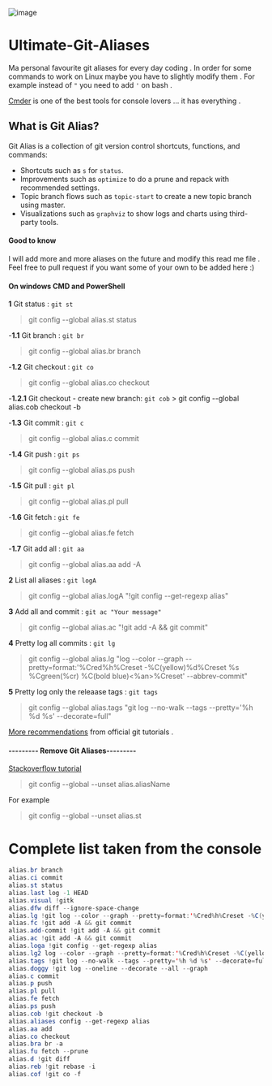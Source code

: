 ![image](https://git-scm.com/images/logos/downloads/Git-Logo-2Color.png)

# Ultimate-Git-Aliases
Ma personal favourite git aliases for every day coding . In order for some commands to work on Linux maybe you have to slightly modify them . For example instead of `"` you need to add `'` on bash .

[Cmder](http://cmder.net/) is one of the best tools for console lovers ... it has everything .

## What is Git Alias?

Git Alias is a collection of git version control shortcuts, functions, and commands:

  * Shortcuts such as `s` for `status`.
  * Improvements such as `optimize` to do a prune and repack with recommended settings.
  * Topic branch flows such as `topic-start` to create a new topic branch using master.
  * Visualizations such as `graphviz` to show logs and charts using third-party tools.

#### Good to know
I will add more and more aliases on the future and modify this read me file . Feel free to pull request if you want some of your own to be added here :)

#### On windows CMD and PowerShell

 **1** Git status : `git st`
 > git config --global alias.st status

  -**1.1** Git branch : `git br`
   > git config --global alias.br branch
 
  -**1.2** Git checkout : `git co`
   > git config --global alias.co checkout
 
   -**1.2.1** Git checkout - create new branch: `git cob`
    > git config --global alias.cob checkout -b
 
  -**1.3** Git commit : `git c`
   > git config --global alias.c commit
 
  -**1.4** Git push : `git ps`
   > git config --global alias.ps push
 
  -**1.5** Git pull : `git pl`
   > git config --global alias.pl pull
 
  -**1.6** Git fetch : `git fe`
   > git config --global alias.fe fetch
 
  -**1.7** Git add all : `git aa`
   > git config --global alias.aa add -A
 
**2** List all aliases : `git logA`
> git config --global alias.logA "!git config --get-regexp alias"

**3** Add all and commit : `git ac "Your message"`
> git config --global alias.ac "!git add -A && git commit"

**4** Pretty log all commits : `git lg`
> git config --global alias.lg "log --color --graph --pretty=format:'%Cred%h%Creset -%C(yellow)%d%Creset %s %Cgreen(%cr) %C(bold blue)<%an>%Creset' --abbrev-commit"

**5** Pretty log only the releaase tags : `git tags`
>git config --global alias.tags "git log --no-walk --tags --pretty='%h %d %s' --decorate=full"

[More recommendations](https://git-scm.com/book/en/v2/Git-Basics-Git-Aliases) from official git tutorials .

#### --------- Remove Git Aliases---------

[Stackoverflow tutorial](https://stackoverflow.com/questions/23512402/how-can-i-delete-a-git-alias)

>git config --global --unset alias.aliasName

For example

>git config --global --unset alias.st

# Complete list taken from the console

``` java
alias.br branch                                                                                                                                  
alias.ci commit                                                                                                                                  
alias.st status                                                                                                                                  
alias.last log -1 HEAD                                                                                                                           
alias.visual !gitk                                                                                                                               
alias.dfw diff --ignore-space-change                                                                                                             
alias.lg !git log --color --graph --pretty=format:'%Cred%h%Creset -%C(yellow)%d%Creset %s %Cgreen(%cr) %C(bold blue)<%an>%Creset' --abbrev-commit
alias.fc !git add -A && git commit                                                                                                               
alias.add-commit !git add -A && git commit                                                                                                       
alias.ac !git add -A && git commit                                                                                                               
alias.loga !git config --get-regexp alias                                                                                                        
alias.lg2 log --color --graph --pretty=format:'%Cred%h%Creset -%C(yellow)%d%Creset %s %Cgreen(%cr) %C(bold blue)<%an>%Creset' --abbrev-commit    
alias.tags !git log --no-walk --tags --pretty='%h %d %s' --decorate=full                                                                         
alias.doggy !git log --oneline --decorate --all --graph                                                                                          
alias.c commit                                                                                                                                   
alias.p push                                                                                                                                     
alias.pl pull                                                                                                                                    
alias.fe fetch                                                                                                                                   
alias.ps push                                                                                                                                    
alias.cob !git checkout -b                                                                                                                       
alias.aliases config --get-regexp alias                                                                                                          
alias.aa add                                                                                                                                     
alias.co checkout                                                                                                                                
alias.bra br -a                                                                                                                                  
alias.fu fetch --prune                                                                                                                           
alias.d !git diff                                                                                                                                
alias.reb !git rebase -i                                                                                                                         
alias.cof !git co -f                                                                                                                             

```
